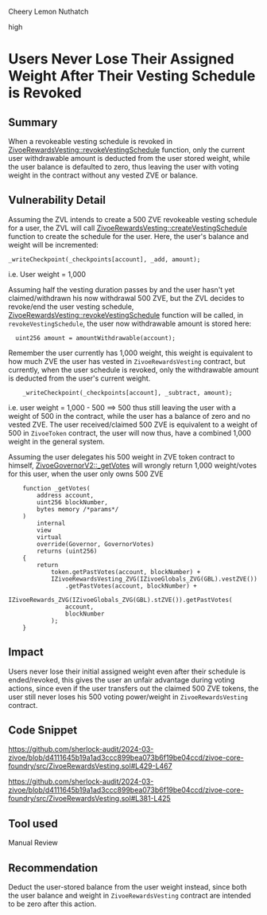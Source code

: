 Cheery Lemon Nuthatch

high

# Users Never Lose Their Assigned Weight After Their Vesting Schedule is Revoked

## Summary
When a revokeable vesting schedule is revoked in [ZivoeRewardsVesting::revokeVestingSchedule](https://github.com/sherlock-audit/2024-03-zivoe/blob/d4111645b19a1ad3ccc899bea073b6f19be04ccd/zivoe-core-foundry/src/ZivoeRewardsVesting.sol#L429-L467) function, only the current user withdrawable amount is deducted from the user stored weight, while the user balance is defaulted to zero, thus leaving the user with voting weight in the contract without any vested ZVE or balance. 
## Vulnerability Detail
Assuming the ZVL intends to create a 500 ZVE revokeable vesting schedule for a user, the ZVL will call [ZivoeRewardsVesting::createVestingSchedule](https://github.com/sherlock-audit/2024-03-zivoe/blob/d4111645b19a1ad3ccc899bea073b6f19be04ccd/zivoe-core-foundry/src/ZivoeRewardsVesting.sol#L381-L425) function to create the schedule for the user. Here, the user's balance and weight will be incremented:
```solidity
_writeCheckpoint(_checkpoints[account], _add, amount);
```
i.e. User weight = 1,000

Assuming half the vesting duration passes by and the user hasn't yet claimed/withdrawn his now withdrawal 500 ZVE, but the ZVL decides to revoke/end the user vesting schedule, [ZivoeRewardsVesting::revokeVestingSchedule](https://github.com/sherlock-audit/2024-03-zivoe/blob/d4111645b19a1ad3ccc899bea073b6f19be04ccd/zivoe-core-foundry/src/ZivoeRewardsVesting.sol#L429-L467) function will be called, in `revokeVestingSchedule`, the user now withdrawable amount is stored here:
```solidity
  uint256 amount = amountWithdrawable(account);
```
Remember the user currently has 1,000 weight, this weight is equivalent to how much ZVE the user has vested in `ZivoeRewardsVesting` contract, but currently, when the user schedule is revoked, only the withdrawable amount is deducted from the user's current weight.
```solidity
    _writeCheckpoint(_checkpoints[account], _subtract, amount);
```
i.e. user weight = 1,000 - 500 ==> 500
thus still leaving the user with a weight of 500 in the contract, while the user has a balance of zero and no vested ZVE.
The user received/claimed 500 ZVE is equivalent to a weight of 500 in `ZivoeToken` contract, the user will now thus, have a combined 1,000 weight in the general system.

Assuming the user delegates his 500 weight in ZVE token contract to himself, [ZivoeGovernorV2::_getVotes](https://github.com/sherlock-audit/2024-03-zivoe/blob/d4111645b19a1ad3ccc899bea073b6f19be04ccd/zivoe-core-foundry/src/ZivoeGovernorV2.sol#L144-L152) will wrongly return 1,000 weight/votes for this user, when the user only owns 500 ZVE
```solidity
    function _getVotes(
        address account,
        uint256 blockNumber,
        bytes memory /*params*/
    )
        internal
        view
        virtual
        override(Governor, GovernorVotes)
        returns (uint256)
    {
        return
            token.getPastVotes(account, blockNumber) +
            IZivoeRewardsVesting_ZVG(IZivoeGlobals_ZVG(GBL).vestZVE())
                .getPastVotes(account, blockNumber) +
            IZivoeRewards_ZVG(IZivoeGlobals_ZVG(GBL).stZVE()).getPastVotes(
                account,
                blockNumber
            );
    }
```

## Impact
Users never lose their initial assigned weight even after their schedule is ended/revoked, this gives the user an unfair advantage during voting actions, since even if the user transfers out the claimed 500 ZVE tokens, the user still never loses his 500 voting power/weight in `ZivoeRewardsVesting` contract.
## Code Snippet

https://github.com/sherlock-audit/2024-03-zivoe/blob/d4111645b19a1ad3ccc899bea073b6f19be04ccd/zivoe-core-foundry/src/ZivoeRewardsVesting.sol#L429-L467

https://github.com/sherlock-audit/2024-03-zivoe/blob/d4111645b19a1ad3ccc899bea073b6f19be04ccd/zivoe-core-foundry/src/ZivoeRewardsVesting.sol#L381-L425

## Tool used

Manual Review

## Recommendation
Deduct the user-stored balance from the user weight instead, since both the user balance and weight in `ZivoeRewardsVesting` contract are intended to be zero after this action.

